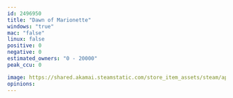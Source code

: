 ```yaml
---
id: 2496950
title: "Dawn of Marionette"
windows: "true"
mac: "false"
linux: false
positive: 0
negative: 0
estimated_owners: "0 - 20000"
peak_ccu: 0

image: https://shared.akamai.steamstatic.com/store_item_assets/steam/apps/2496950/header.jpg?t=1712642134
opinions:
---
```

